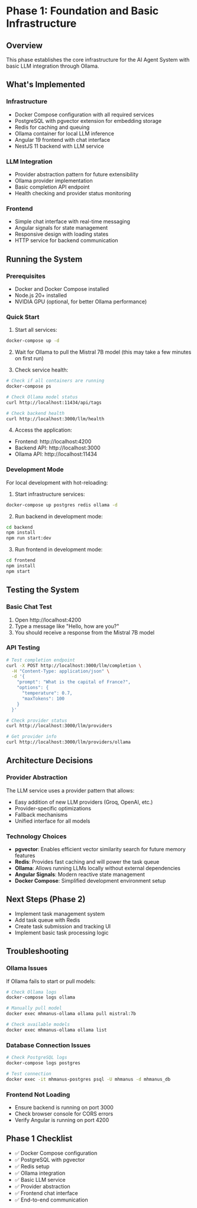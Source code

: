 # Phase 1: Foundation and Basic Infrastructure

## Overview
This phase establishes the core infrastructure for the AI Agent System with basic LLM integration through Ollama.

## What's Implemented

### Infrastructure
- Docker Compose configuration with all required services
- PostgreSQL with pgvector extension for embedding storage
- Redis for caching and queuing
- Ollama container for local LLM inference
- Angular 19 frontend with chat interface
- NestJS 11 backend with LLM service

### LLM Integration
- Provider abstraction pattern for future extensibility
- Ollama provider implementation
- Basic completion API endpoint
- Health checking and provider status monitoring

### Frontend
- Simple chat interface with real-time messaging
- Angular signals for state management
- Responsive design with loading states
- HTTP service for backend communication

## Running the System

### Prerequisites
- Docker and Docker Compose installed
- Node.js 20+ installed
- NVIDIA GPU (optional, for better Ollama performance)

### Quick Start

1. Start all services:
```bash
docker-compose up -d
```

2. Wait for Ollama to pull the Mistral 7B model (this may take a few minutes on first run)

3. Check service health:
```bash
# Check if all containers are running
docker-compose ps

# Check Ollama model status
curl http://localhost:11434/api/tags

# Check backend health
curl http://localhost:3000/llm/health
```

4. Access the application:
- Frontend: http://localhost:4200
- Backend API: http://localhost:3000
- Ollama API: http://localhost:11434

### Development Mode

For local development with hot-reloading:

1. Start infrastructure services:
```bash
docker-compose up postgres redis ollama -d
```

2. Run backend in development mode:
```bash
cd backend
npm install
npm run start:dev
```

3. Run frontend in development mode:
```bash
cd frontend
npm install
npm start
```

## Testing the System

### Basic Chat Test
1. Open http://localhost:4200
2. Type a message like "Hello, how are you?"
3. You should receive a response from the Mistral 7B model

### API Testing
```bash
# Test completion endpoint
curl -X POST http://localhost:3000/llm/completion \
  -H "Content-Type: application/json" \
  -d '{
    "prompt": "What is the capital of France?",
    "options": {
      "temperature": 0.7,
      "maxTokens": 100
    }
  }'

# Check provider status
curl http://localhost:3000/llm/providers

# Get provider info
curl http://localhost:3000/llm/providers/ollama
```

## Architecture Decisions

### Provider Abstraction
The LLM service uses a provider pattern that allows:
- Easy addition of new LLM providers (Groq, OpenAI, etc.)
- Provider-specific optimizations
- Fallback mechanisms
- Unified interface for all models

### Technology Choices
- **pgvector**: Enables efficient vector similarity search for future memory features
- **Redis**: Provides fast caching and will power the task queue
- **Ollama**: Allows running LLMs locally without external dependencies
- **Angular Signals**: Modern reactive state management
- **Docker Compose**: Simplified development environment setup

## Next Steps (Phase 2)
- Implement task management system
- Add task queue with Redis
- Create task submission and tracking UI
- Implement basic task processing logic

## Troubleshooting

### Ollama Issues
If Ollama fails to start or pull models:
```bash
# Check Ollama logs
docker-compose logs ollama

# Manually pull model
docker exec mhmanus-ollama ollama pull mistral:7b

# Check available models
docker exec mhmanus-ollama ollama list
```

### Database Connection Issues
```bash
# Check PostgreSQL logs
docker-compose logs postgres

# Test connection
docker exec -it mhmanus-postgres psql -U mhmanus -d mhmanus_db
```

### Frontend Not Loading
- Ensure backend is running on port 3000
- Check browser console for CORS errors
- Verify Angular is running on port 4200

## Phase 1 Checklist
- ✅ Docker Compose configuration
- ✅ PostgreSQL with pgvector
- ✅ Redis setup
- ✅ Ollama integration
- ✅ Basic LLM service
- ✅ Provider abstraction
- ✅ Frontend chat interface
- ✅ End-to-end communication